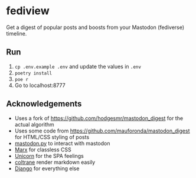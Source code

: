 # fediview

Get a digest of popular posts and boosts from your Mastodon (fediverse) timeline.

## Run

1. `cp .env.example .env` and update the values in `.env`
1. `poetry install`
1. `poe r`
1. Go to localhost:8777

## Acknowledgements

- Uses a fork of https://github.com/hodgesmr/mastodon_digest for the actual algorithm
- Uses some code from https://github.com/mauforonda/mastodon_digest for HTML/CSS styling of posts
- [mastodon.py](https://mastodonpy.readthedocs.io/) to interact with mastodon
- [Marx](https://mblode.github.io/marx/) for classless CSS
- [Unicorn](https://www.django-unicorn.com) for the SPA feelings
- [coltrane](https://coltrane.readthedocs.io) render markdown easily
- [Django](https://www.djangoproject.com/) for everything else
